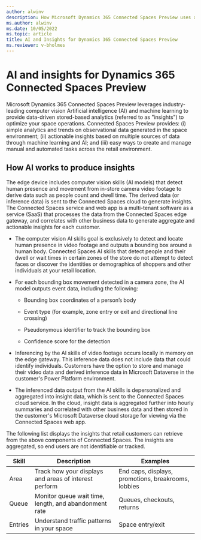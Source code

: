 ```yaml
---
author: alwinv
description: How Microsoft Dynamics 365 Connected Spaces Preview uses artificial intelligence technology to provide insights.
ms.author: alwinv
ms.date: 10/05/2022
ms.topic: article
title: AI and Insights for Dynamics 365 Connected Spaces Preview
ms.reviewer: v-bholmes
---
```


# AI and insights for Dynamics 365 Connected Spaces Preview

Microsoft Dynamics 365 Connected Spaces Preview leverages industry-leading computer vision Artificial intelligence (AI) and machine learning to provide data-driven stored-based analytics (referred to as "insights") to optimize your space operations. Connected Spaces Preview provides: (i) simple analytics and trends on observational data generated in the space environment; (ii) actionable insights based on multiple sources of data through machine learning and AI; and (iii) easy ways to create and manage manual and automated tasks across the retail environment.  

## How AI works to produce insights

The edge device includes computer vision skills (AI models) that detect human presence and movement from in-store camera video footage to derive data such as people count and dwell time. The derived data (or inference data) is sent to the Connected Spaces cloud to generate insights. The Connected Spaces service and web app is a multi-tenant software as a service (SaaS) that processes the data from the Connected Spaces edge gateway, and correlates with other business data to generate aggregate and actionable insights for each customer.

- The computer vision AI skills goal is exclusively to detect and locate human presence in video footage and outputs a bounding box around a human body. Connected Spaces AI skills that detect people and their dwell or wait times in certain zones of the store do not attempt to detect faces or discover the identities or demographics of shoppers and other individuals at your retail location. 

- For each bounding box movement detected in a camera zone, the AI model outputs event data, including the following:

   - Bounding box coordinates of a person’s body

   - Event type (for example, zone entry or exit and directional line crossing) 

   - Pseudonymous identifier to track the bounding box 

   - Confidence score for the detection

- Inferencing by the AI skills of video footage occurs locally in memory on the edge gateway. This inference data does not include data that could identify individuals. Customers have the option to store and manage their video data and derived inference data in Microsoft Dataverse in the customer's Power Platform environment.

- The inferenced data output from the AI skills is depersonalized and aggregated into insight data, which is sent to the Connected Spaces cloud service. In the cloud, insight data is aggregated further into hourly summaries and correlated with other business data and then stored in the customer's Microsoft Dataverse cloud storage for viewing via the Connected Spaces web app. 

The following list displays the insights that retail customers can retrieve from the above components of Connected Spaces. The insights are aggregated, so end users  are not identifiable or tracked. 

|Skill|Description|Examples|
|-----------------|-----------------------------------------------|-------------------------------------------------|
|Area|Track how your displays and areas of interest perform |End caps, displays, promotions, breakrooms, lobbies |
|Queue|Monitor queue wait time, length, and abandonment rate |Queues, checkouts, returns|
|Entries|Understand traffic patterns in your space |Space entry/exit |
